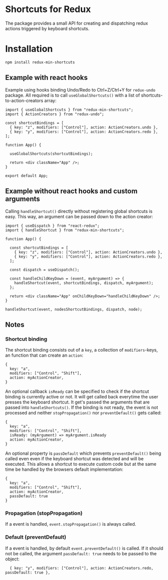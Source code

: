 # Shortcuts for Redux

The package provides a small API for creating and dispatching redux actions triggered by keyboard shortcuts.

# Installation

```
npm install redux-min-shortcuts
```

## Example with react hooks

Example using hooks binding Undo/Redo to Ctrl+Z/Ctrl+Y for `redux-undo` package. All required is to call `useGlobalShortcuts()` with a list of shortcuts-to-action-creators array:

```
import { useGlobalShortcuts } from "redux-min-shortcuts";
import { ActionCreators } from "redux-undo";

const shortcutBindings = [
  { key: "z", modifiers: ["Control"], action: ActionCreators.undo },
  { key: "y", modifiers: ["Control"], action: ActionCreators.redo },
];

function App() {

  useGlobalShortcuts(shortcutBindings);

  return <div className="App" />;
}

export default App;
```

## Example without react hooks and custom arguments

Calling `handleShortcut()` directly without registering global shortcuts is easy. This way, an argument can be passed down to the action creator:

```
import { useDispatch } from "react-redux";
import { handleShortcut } from "redux-min-shortcuts";

function App() {

  const shortcutBindings = [
    { key: "z", modifiers: ["Control"], action: ActionCreators.undo },
    { key: "y", modifiers: ["Control"], action: ActionCreators.redo },
  ];

  const dispatch = useDispatch();

  const handleChildKeyDown = (event, myArgument) => {
    handleShortcut(event, shortcutBindings, dispatch, myArgument);
  };

  return <div className="App" onChildKeyDown="handleChildKeyDown" />;
}

handleShortcut(event, nodesShortcutBindings, dispatch, node);
```

## Notes

### Shortcut binding

The shortcut binding consists out of a `key`, a collection of `modifiers`-keys, an function that can create an `action`:

```
{
  key: "a",
  modifiers: ["Control", "Shift"],
  action: myActionCreator,
}
```

An optional callback `isReady` can be specified to check if the shortcut binding is currently active or not. It will get called back everytime the user presses the keyboard shortcut. It get's passed the arguments that are passed into `handleShortcuts()`. If the binding is not ready, the event is not processed and neither `stopPropagation()` nor `preventDefault()` gets called:

```
{
  key: "a",
  modifiers: ["Control", "Shift"],
  isReady: (myArgument) => myArgument.isReady
  action: myActionCreator,
}
```

An optional property is `passDefault` which prevents `preventDefault()` being called even even if the keyboard shortcut was detected and will be executed. This allows a shortcut to execute custom code but at the same time be handled by the browsers default implementation: 

```
{
  key: "a",
  modifiers: ["Control", "Shift"],
  action: myActionCreator,
  passDefault: true
}
```

### Propagation (stopPropagation)

If a event is handled, `event.stopPropagation()` is always called.

### Default (preventDefault)

If a event is handled, by default `event.preventDefault()` is called. If it should not be called, the argument `passDefault: true` needs to be passed to the object:

```
  { key: "y", modifiers: ["Control"], action: ActionCreators.redo, passDefault: true },
```